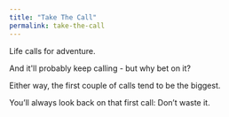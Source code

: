 ```yaml
---
title: "Take The Call"
permalink: take-the-call
---
```


Life calls for adventure.

And it'll probably keep calling - but why bet on it?

Either way, the first couple of calls tend to be the biggest.

You’ll always look back on that first call: Don’t waste it.
